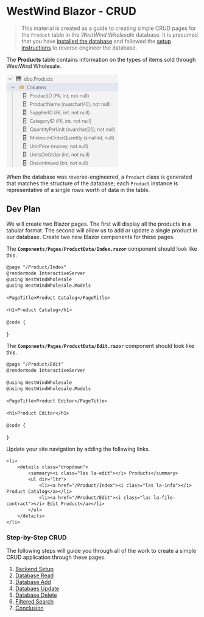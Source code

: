 # WestWind Blazor - CRUD

> This material is created as a guide to creating simple CRUD pages for the `Product` table in the *WestWind Wholesale* database. It is presumed that you have [installed the database](../db/ReadMe.md) and followed the [setup instructions](../ReadMe.md) to reverse engineer the database.

The **Products** table contains information on the types of items sold through WestWind Wholesale.

![](./ProductsTable.png)

When the database was reverse-engineered, a `Product` class is generated that matches the structure of the database; each `Product` instance is representative of a single rows worth of data in the table.

## Dev Plan

We will create two Blazor pages. The first will display all the products in a tabular format. The second will allow us to add or update a single product in our database. Create two new Blazor components for these pages.

The **`Components/Pages/ProductData/Index.razor`** component should look like this.

```razor
@page "/Product/Index"
@rendermode InteractiveServer
@using WestWindWholesale
@using WestWindWholesale.Models

<PageTitle>Product Catalog</PageTitle>

<h1>Product Catalog</h1>

@code {

}
```

The **`Components/Pages/ProductData/Edit.razor`** component should look like this.

```razor
@page "/Product/Edit"
@rendermode InteractiveServer

@using WestWindWholesale
@using WestWindWholesale.Models

<PageTitle>Product Editor</PageTitle>

<h1>Product Editor</h1>

@code {

}
```

Update your site navigation by adding the following links.

```razor
<li>
    <details class="dropdown">
        <summary><i class="las la-edit"></i> Products</summary>
        <ul dir="ltr">
            <li><a href="/Product/Index"><i class="las la-info"></i> Product Catalog</a></li>
            <li><a href="/Product/Edit"><i class="las la-file-contract"></i> Edit Product</a></li>
        </ul>
    </details>
</li>
```

### Step-by-Step CRUD

The following steps will guide you through all of the work to create a simple CRUD application through these pages.

1. [Backend Setup](./Step-1.md)
1. [Database Read](./Step-2.md)
1. [Database Add](./Step-3.md)
1. [Databaes Update](./Step-4.md)
1. [Database Delete](./Step-5.md)
1. [Filtered Search](./Step-6.md)
1. [Conclusion](./Step-7.md)
